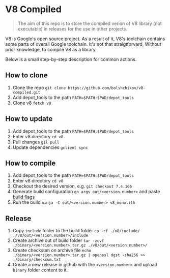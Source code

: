 # V8 Compiled
> The aim of this repo is to store the compiled verion of V8 library (not executable) in releases for the use in other projects.

V8 is Google's open source project. As a result of it, V8's toolchain contains some parts of overall Google toolchain. It's not that straigtforvard, Without prior knowledge, to compile V8 as a library. 

Below is a small step-by-step description for common actions.

## How to clone
1. Clone the repo `git clone https://github.com/bolshchikov/v8-compiled.git`
1. Add depot_tools to the path `PATH=$PATH:$PWD/depot_tools`
1. Clone v8 `fetch v8`

## How to update
1. Add depot_tools to the path `PATH=$PATH:$PWD/depot_tools`
1. Enter v8 directory `cd v8`
1. Pull changes `gil pull`
1. Update dependencies `gclient sync`

## How to compile
1. Add depot_tools to the path `PATH=$PATH:$PWD/depot_tools`
1. Enter v8 directory `cd v8`
1. Checkout the desired version, e.g. `git checkout 7.4.166`
1. Generate build configuration `gn args out/<version.number>` and paste [build flags](./v8build-flags)
1. Run the build `ninja -C out/<version.number> v8_monolith`

## Release
1. Copy `include` folder to the build folder `cp -rf ./v8/include/ ./v8/out/<version.number>/include`
1. Create archive out of build folder `tar -zcvf ./binary/<version.number>.tar.gz ./v8/out/<version.number>/`
1. Create checksum on archive file `echo ./binary/<version.number>.tar.gz | openssl dgst -sha256 >> ./binary/checksum.txt`
1. Create a new release in github with the `<version.number>` and upload `binary` folder content to it.